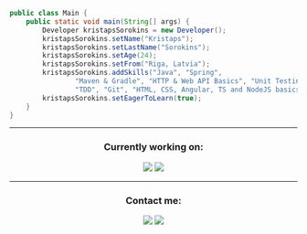 ```java
public class Main {
    public static void main(String[] args) {
        Developer kristapsSorokins = new Developer();
        kristapsSorokins.setName("Kristaps");
        kristapsSorokins.setLastName("Sorokins");
        kristapsSorokins.setAge(24);
        kristapsSorokins.setFrom("Riga, Latvia");
        kristapsSorokins.addSkills("Java", "Spring",
                "Maven & Gradle", "HTTP & Web API Basics", "Unit Testing",
                "TDD", "Git", "HTML, CSS, Angular, TS and NodeJS basics");
        kristapsSorokins.setEagerToLearn(true);
    }
}
```
-----------------------------
 <h3 align="center">Currently working on:</h3>
 <p align="center">
    <img src="https://i.imgur.com/cR7qbQF.jpg" />
    <img src="https://i.imgur.com/xlSmAUE.jpg" />
</p>


-----------------------------
 <h3 align="center">Contact me:</h3>
 <p align="center">
    <img src="https://img.shields.io/badge/LinkedIn-0077B5?style=for-the-badge&logo=linkedin&logoColor=white"/>
    <img src="https://img.shields.io/badge/Gmail-D14836?style=for-the-badge&logo=gmail&logoColor=white" />
</p>

